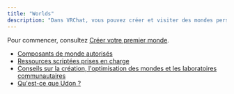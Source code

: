 ```yaml
---
title: "Worlds"
description: "Dans VRChat, vous pouvez créer et visiter des mondes personnalisés alimentés par le langage de programmation Udon !"
---
```


Pour commencer, consultez [Créer votre premier monde](/worlds/creating-your-first-world).

- [Composants de monde autorisés](/worlds/whitelisted-world-components)
- [Ressources scriptées prises en charge](/worlds/supported-assets)
- [Conseils sur la création, l'optimisation des mondes et les laboratoires communautaires](/worlds/submitting-a-world-to-be-made-public)
- [Qu'est-ce que Udon ?](/worlds/udon)